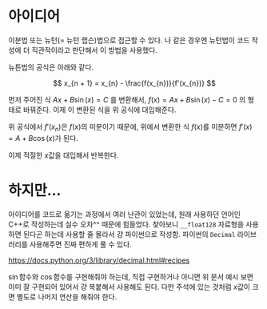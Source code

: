 # 아이디어

이분법 또는 뉴턴(= 뉴턴 랩슨)법으로 접근할 수 있다. 나 같은 경우엔 뉴턴법이 코드 작성에 더 직관적이라고 판단해서 이 방법을 사용했다.

뉴튼법의 공식은 아래와 같다.

$$
x_{n + 1} = x_{n} - \frac{f(x_{n})}{f'(x_{n})}
$$

먼저 주어진 식 $Ax + B\sin(x) = C$ 를 변환해서, $f(x) = Ax + B\sin(x) - C = 0$ 의 형태로 바꿔준다. 이제 이 변환된 식을 위 공식에 대입해준다.

위 공식에서 $f'(x_n)$은 $f(x)$의 미분이기 때문에, 위에서 변환한 식 $f(x)$를 미분하면 $f'(x) = A + B\cos(x)$가 된다.

이제 적절한 $x$값을 대입해서 반복한다.

# 하지만…

아이디어를 코드로 옮기는 과정에서 여러 난관이 있었는데, 원래 사용하던 언어인 C++로 작성하는데 실수 오차^^ 때문에 힘들었다. 
찾아보니 `__float128` 자료형을 사용하면 된다곤 하는데 사용할 줄 몰라서 걍 파이썬으로 작성함.
파이썬의 `Decimal` 라이브러리를 사용해주면 진짜 편하게 풀 수 있다.

https://docs.python.org/3/library/decimal.html#recipes

$\sin$함수와 $\cos$함수를 구현해줘야 하는데, 직접 구현하거나 아니면 위 문서 예시 보면 이미 잘 구현되어 있어서 걍 복붙해서 사용해도 된다. 다만 주석에 있는 것처럼 $x$값이 크면 별도로 나머지 연산을 해줘야 한다.

